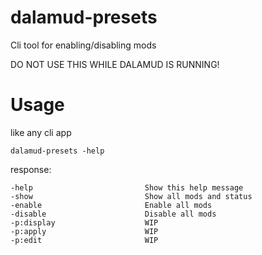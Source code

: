 # dalamud-presets
Cli tool for enabling/disabling mods

DO NOT USE THIS WHILE DALAMUD IS RUNNING!

# Usage
like any cli app
```
dalamud-presets -help
```
response:
```
-help                         Show this help message
-show                         Show all mods and status
-enable                       Enable all mods
-disable                      Disable all mods
-p:display                    WIP     
-p:apply                      WIP     
-p:edit                       WIP     
```
